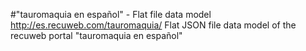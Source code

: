 #"tauromaquia en español" - Flat file data model
http://es.recuweb.com/tauromaquia/
Flat JSON file data model of the recuweb portal "tauromaquia en español"
